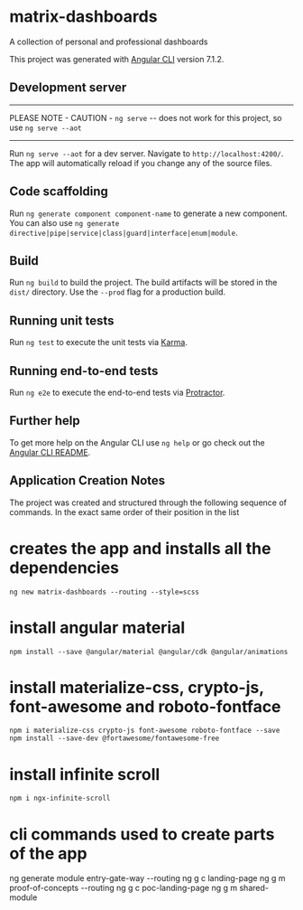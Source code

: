 # matrix-dashboards
A collection of personal and professional dashboards 

This project was generated with [Angular CLI](https://github.com/angular/angular-cli) version 7.1.2.

## Development server

**************************************************************************************************
PLEASE NOTE - CAUTION - `ng serve`  --  does not work for this project, so use `ng serve --aot`
**************************************************************************************************
Run `ng serve --aot` for a dev server. Navigate to `http://localhost:4200/`. The app will automatically reload if you change any of the source files.

## Code scaffolding

Run `ng generate component component-name` to generate a new component. You can also use `ng generate directive|pipe|service|class|guard|interface|enum|module`.

## Build

Run `ng build` to build the project. The build artifacts will be stored in the `dist/` directory. Use the `--prod` flag for a production build.

## Running unit tests

Run `ng test` to execute the unit tests via [Karma](https://karma-runner.github.io).

## Running end-to-end tests

Run `ng e2e` to execute the end-to-end tests via [Protractor](http://www.protractortest.org/).

## Further help

To get more help on the Angular CLI use `ng help` or go check out the [Angular CLI README](https://github.com/angular/angular-cli/blob/master/README.md).

## Application Creation Notes

The project was created and structured through the following sequence of commands. In the exact same order of their position in the list

  # creates the app and installs all the dependencies
    ng new matrix-dashboards --routing --style=scss 
  # install angular material  
    npm install --save @angular/material @angular/cdk @angular/animations    
  # install materialize-css, crypto-js, font-awesome and roboto-fontface
    npm i materialize-css crypto-js font-awesome roboto-fontface --save 
    npm install --save-dev @fortawesome/fontawesome-free
  # install infinite scroll
    npm i ngx-infinite-scroll

# cli commands used to create parts of the app
ng generate module entry-gate-way --routing
ng g c landing-page 
ng g m proof-of-concepts --routing
ng g c poc-landing-page
ng g m shared-module
